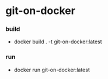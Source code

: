 # git-on-docker
### build
- docker build . -t git-on-docker:latest
### run
- docker run git-on-docker:latest
